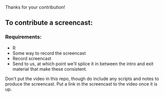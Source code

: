 Thanks for your contribution!

## To contribute a screencast:

### Requirements:

* R
* Some way to record the screencast
* Record screencast
* Send to us, at which point we'll splice it in between the intro and exit material that make these consistent.

Don't put the video in this repo, though do include any scripts and notes to produce the screencast. Put a link in the screencast to the video once it is up.
